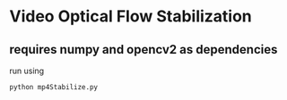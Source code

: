 # Video Optical Flow Stabilization 

## requires numpy and opencv2 as dependencies 

run using 

```
python mp4Stabilize.py

```
